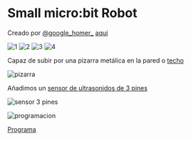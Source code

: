 # Small micro:bit Robot

Creado por [@google_homer_](https://twitter.com/google_homer_) [aquí](https://twitter.com/google_homer_/status/1178613025651089409)

![1](https://pbs.twimg.com/media/EFtGSH6UEAEw-_H?format=jpg)
![2](https://pbs.twimg.com/media/EFtGSH8U0AEQXpm?format=jpg)
![3](https://pbs.twimg.com/media/EFtGSH7U4AAQ_p0?format=jpg)
![4](https://pbs.twimg.com/media/EFtGSIAUYAEYRKM?format=jpg)

Capaz de subir por una pizarra metálica en la pared o [techo](https://twitter.com/google_homer_/status/1178256467272466432)

![pizarra](https://pbs.twimg.com/media/EFnKBWtU4AIGRUK?format=jpg&name=4096x4096)

Añadimos un [sensor de ultrasonidos de 3 pines](https://www.elecfreaks.com/estore/sonar-bit-for-micro-bit-ultrasonic-sensor-distance-measuring-3v-5v.html)

![sensor 3 pines](https://i.imgur.com/fvYx5lR.jpg)

![programacion](https://www.elecfreaks.com/estore/media/wysiwyg/QQ_20190226134336.png)

[Programa](https://makecode.microbit.org/_RW0VecFL0dJw)
